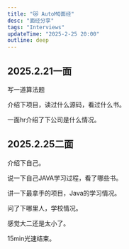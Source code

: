 ```yaml
---
title: "😿 AutoMQ面经"
desc: "面经分享"
tags: "Interviews"
updateTime: "2025-2-25 20:00"
outline: deep
---
```

## 2025.2.21一面

写一道算法题

介绍下项目，读过什么源码，看过什么书。

一面hr介绍了下公司是什么情况。

## 2025.2.25二面

介绍下自己。

说一下自己JAVA学习过程，看了哪些书。

讲一下最拿手的项目，Java的学习情况。

问了下哪里人，学校情况。

感觉大二还是太小了。

15min光速结束。